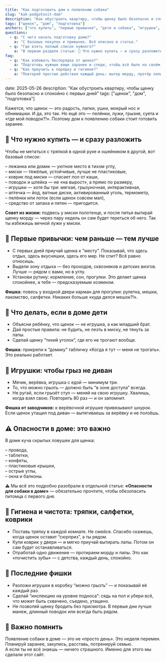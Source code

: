 ```yaml
---
title: "Как подготовить дом к появлению собаки"
slug: "kak-podgotovit-dom"
description: "Как обустроить квартиру, чтобы щенку было безопасно и спокойно с первых дней"
tags: ["щенок", "дом", "подготовка"]
anchors: ["что купить", "первые привычки", "дети и собака", "игрушки", "опасности", "гигиена", "фишки", "итог"]
questions:
  - q: "С чего начать подготовку дома?"
    a: "С базовых покупок и привычек. Всё описано в статье."
  - q: "Где взять полный список нужного?"
    a: "В первом разделе статьи: 🎒 Что нужно купить — и сразу разложить."
faq:
  - q: "Как избежать беспорядка от щенка?"
    a: "Подготовь нужные вещи заранее и следи, чтобы всё было на своём месте."
  - q: "Как приучить к порядку и гигиене?"
    a: "Повторяй простые действия каждый день: вытер морду, протёр лапы — и хвали."
---
```


date: 2025-05-26
description: "Как обустроить квартиру, чтобы щенку было безопасно и спокойно с первых дней"
tags: ["щенок", "дом", "подготовка"]


Кажется, что щенок — это радость, лапки, ушки, мокрый нос и обнимашки. И да, это так. Но ещё это — пелёнки, лужи, грызня, суета и «где мой поводок?!». Поэтому дом к появлению собаки стоит готовить заранее.

## 🎒 Что нужно купить — и сразу разложить

Чтобы не метаться с тряпкой в одной руке и ошейником в другой, вот базовый список:

– лежанка или домик — уютное место в тихом углу,  
– миски — тяжёлые, устойчивые, лучше не пластиковые,  
– коврик под миски — спасает пол от каши,  
– поводок и шлейка — не «на вырост», а прямо по размеру,  
– игрушки — хотя бы три: мягкая, грызуночная, интерактивная,  
– аптечка — йод, ватные диски, активированный уголь, термометр,  
– пелёнки или лоток (если щенок совсем мал),  
– средство от запаха и пятен — пригодится.

**Совет из жизни:** подвесь у миски полотенце, и после питья вытирай щенку морду — через пару недель он сам будет тереться об него. Так ты избежишь вечной лужи у миски.

## 🧠 Первые привычки: чем раньше — тем лучше

- С первых дней приучай щенка к "месту". Показывай, что здесь отдых, здесь вкусняшки, здесь его мир. Не спит? Всё равно относишь.
- Выдели зону отдыха — без проходов, сквозняков и детских визгов. Лучше — рядом с вами, но в углу.
- Установи рутину: кормление, сон, прогулки. Это делает щенка спокойнее, а тебя — предсказуемым хозяином.

**Фишка:** повесь у входной двери карман для прогулки: рулетка, мешки, лакомство, салфетки. Никаких больше «куда делся мешок?!».

## 👶 Что делать, если в доме дети

- Объясни ребёнку, что щенок — не игрушка, а как младший брат.
- Дай простые правила: не будить, не лезть в миску, не тянуть за лапы.
- Сделай щенку “тихий уголок”, где его не трогают вообще.

**Фишка:** прикрепи к “домику” табличку «Когда я тут — меня не трогать». Это реально работает.

## 🧸 Игрушки: чтобы грыз не диван

- Мячик, верёвка, игрушка с едой — минимум три.
- То, что можно грызть — должно быть “в зоне доступа” всегда.
- Не ругай, если грызёт стул — меняй на свою игрушку. Хвалишь, когда взял свою. Повторить 80 раз — и он запомнит.

**Фишка от заводчиков:** к верёвочной игрушке привязывают шнурок. Если щенок утащил под диван — вытягиваешь за верёвку и не ползёшь.

## ⚠️ Опасности в доме: это важно

В доме куча скрытых ловушек для щенка:

– провода,  
– таблетки,  
– конфеты,  
– пластиковые крышки,  
– острые углы,  
– окна и балконы.

⚠️ Мы всё это подробно разобрали в отдельной статье: **«Опасности для собаки в доме»** — обязательно прочтите, чтобы обезопасить питомца с первого дня.

## 🧼 Гигиена и чистота: тряпки, салфетки, коврики

- Поставь тряпку в каждой комнате. Не смейся. Спасибо скажешь, когда щенок оставит “сюрприз”, а ты рядом.
- Купи коврик у двери — и мягко приучай вытирать лапы. Потом он сам будет останавливаться.
- Отработай одно движение — протираем морду и лапы. Это как «почистить зубы» — с детства, каждый день, спокойно.

## 📍 Последние фишки

- Разложи игрушки в коробку “можно грызть” — и показывай её каждый раз.
- Сделай “инспекцию на уровне подноса”: сядь на пол и убери всё, что может быть схвачено, съедено, утащено.
- Не позволяй щенку бродить без присмотра. В первые дни лучше манеж, длинный поводок или всегда быть рядом.

## 💬 Важно помнить

Появление собаки в доме — это не «просто день». Это неделя перемен.  
Планируй заранее, закупись, расставь, потренируй семью.  
А если ты не всё знаешь — ничего страшного. Именно для этого мы сделали этот сайт.